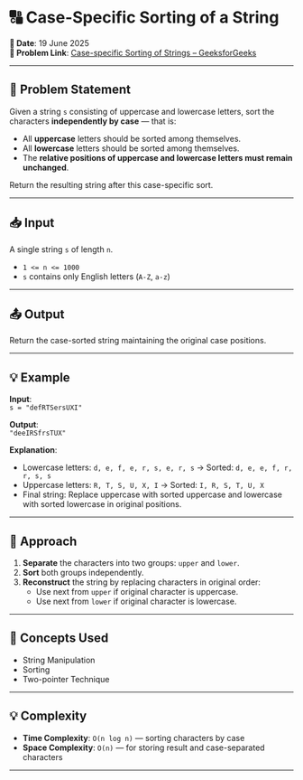 # 🔠 Case-Specific Sorting of a String

**📅 Date**: 19 June 2025  
**🔗 Problem Link**: [Case-specific Sorting of Strings – GeeksforGeeks](https://www.geeksforgeeks.org/problems/case-specific-sorting-of-strings4845/1)

---

## 📝 Problem Statement

Given a string `s` consisting of uppercase and lowercase letters, sort the characters **independently by case** — that is:

- All **uppercase** letters should be sorted among themselves.
- All **lowercase** letters should be sorted among themselves.
- The **relative positions of uppercase and lowercase letters must remain unchanged**.

Return the resulting string after this case-specific sort.

---

## 📥 Input

A single string `s` of length `n`.

- `1 <= n <= 1000`
- `s` contains only English letters (`A-Z`, `a-z`)

---

## 📤 Output

Return the case-sorted string maintaining the original case positions.

---

## 💡 Example

**Input**:  
`s = "defRTSersUXI"`

**Output**:  
`"deeIRSfrsTUX"`

**Explanation**:  
- Lowercase letters: `d, e, f, e, r, s, e, r, s` → Sorted: `d, e, e, f, r, r, s, s`
- Uppercase letters: `R, T, S, U, X, I` → Sorted: `I, R, S, T, U, X`
- Final string: Replace uppercase with sorted uppercase and lowercase with sorted lowercase in original positions.

---

## 🚀 Approach

1. **Separate** the characters into two groups: `upper` and `lower`.
2. **Sort** both groups independently.
3. **Reconstruct** the string by replacing characters in original order:
   - Use next from `upper` if original character is uppercase.
   - Use next from `lower` if original character is lowercase.

---

## 🧠 Concepts Used

- String Manipulation
- Sorting
- Two-pointer Technique

---

## 💡 Complexity

- **Time Complexity**: `O(n log n)` — sorting characters by case
- **Space Complexity**: `O(n)` — for storing result and case-separated characters

---